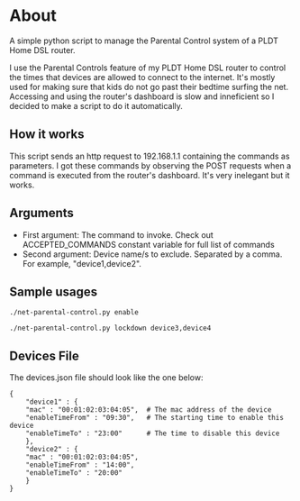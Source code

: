 # About
A simple python script to manage the Parental Control system of a PLDT Home DSL router.

I use the Parental Controls feature of my PLDT Home DSL router to control the times that devices are allowed to connect to the internet. It's mostly used for making sure that kids do not go past their bedtime surfing the net. Accessing and using the router's dashboard is slow and inneficient so I decided to make a script to do it automatically.

## How it works
This script sends an http request to 192.168.1.1 containing the commands as parameters. I got these commands by observing the POST requests when a command is executed from the router's dashboard. It's very inelegant but it works.

## Arguments
* First argument: The command to invoke. Check out ACCEPTED_COMMANDS constant variable for full list of commands
* Second argument: Device name/s to exclude. Separated by a comma. For example, "device1,device2".

## Sample usages
```./net-parental-control.py enable```

```./net-parental-control.py lockdown device3,device4```

## Devices File
The devices.json file should look like the one below:
```
{
    "device1" : {
	"mac" : "00:01:02:03:04:05",  # The mac address of the device
	"enableTimeFrom" : "09:30",   # The starting time to enable this device
	"enableTimeTo" : "23:00"      # The time to disable this device
    },
    "device2" : {
	"mac" : "00:01:02:03:04:05",
	"enableTimeFrom" : "14:00",
	"enableTimeTo" : "20:00"
    }
}
```
